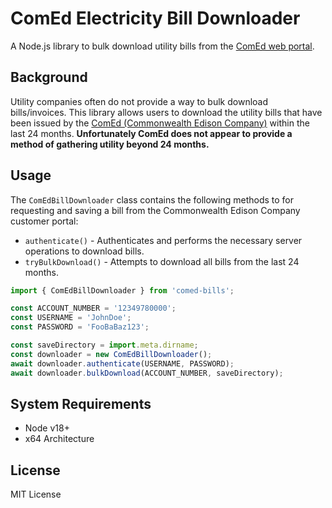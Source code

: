 # ComEd Electricity Bill Downloader

A Node.js library to bulk download utility bills from the
[ComEd web portal](https://secure.comed.com/accounts/login).

## Background

Utility companies often do not provide a way to bulk download bills/invoices.
This library allows users to download the utility bills that have been issued by
the [ComEd (Commonwealth Edison Company)](https://www.comed.com/) within the
last 24 months. **Unfortunately ComEd does not appear to provide a method of
gathering utility beyond 24 months.**

## Usage

The `ComEdBillDownloader` class contains the following methods to for
requesting and saving a bill from the Commonwealth Edison Company customer
portal:  

- `authenticate()` - Authenticates and performs the necessary server operations
  to download bills.
- `tryBulkDownload()` - Attempts to download all bills from the last 24 months.

```javascript
import { ComEdBillDownloader } from 'comed-bills';

const ACCOUNT_NUMBER = '12349780000';
const USERNAME = 'JohnDoe';
const PASSWORD = 'FooBaBaz123';

const saveDirectory = import.meta.dirname;
const downloader = new ComEdBillDownloader();
await downloader.authenticate(USERNAME, PASSWORD);
await downloader.bulkDownload(ACCOUNT_NUMBER, saveDirectory);
```

## System Requirements

- Node v18+
- x64 Architecture

<!--
https://github.com/puppeteer/puppeteer/blob/puppeteer-v23.0.0/docs/guides/system-requirements.md
-->

## License

MIT License
